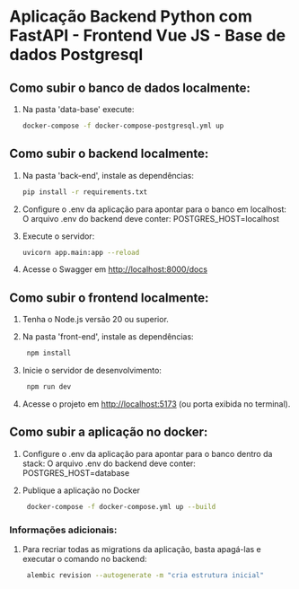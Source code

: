 # Aplicação Backend Python com FastAPI - Frontend Vue JS - Base de dados Postgresql

## Como subir o banco de dados localmente:
1. Na pasta 'data-base' execute:
   ```bash
   docker-compose -f docker-compose-postgresql.yml up
   ```

## Como subir o backend localmente:

1. Na pasta 'back-end', instale as dependências:
   ```bash
   pip install -r requirements.txt
   ```
2. Configure o .env da aplicação para apontar para o banco em localhost:
    O arquivo .env do backend deve conter: POSTGRES_HOST=localhost

3. Execute o servidor:
   ```bash
   uvicorn app.main:app --reload
   ```

4. Acesse o Swagger em [http://localhost:8000/docs](http://localhost:8000/docs)   

## Como subir o frontend localmente:

1. Tenha o Node.js versão 20 ou superior.

2. Na pasta 'front-end', instale as dependências:
   ```bash
	npm install
	```
3. Inicie o servidor de desenvolvimento:
   ```bash
	npm run dev
	```
4. Acesse o projeto em [http://localhost:5173](http://localhost:5173) (ou porta exibida no terminal).


## Como subir a aplicação no docker:

1. Configure o .env da aplicação para apontar para o banco dentro da stack:
    O arquivo .env do backend deve conter: POSTGRES_HOST=database

2. Publique a aplicação no Docker
   ```bash
	docker-compose -f docker-compose.yml up --build
	```


### Informações adicionais:
1. Para recriar todas as migrations da aplicação, basta apagá-las e executar o comando no backend:
   ```bash
	alembic revision --autogenerate -m "cria estrutura inicial"
	```